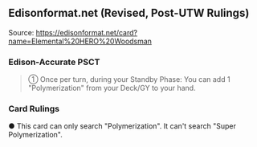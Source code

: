 
## Edisonformat.net (Revised, Post-UTW Rulings)

Source: https://edisonformat.net/card?name=Elemental%20HERO%20Woodsman

### Edison-Accurate PSCT

> ① Once per turn, during your Standby Phase: You can add 1 "Polymerization" from your Deck/GY to your hand.

### Card Rulings

● This card can only search "Polymerization". It can't search "Super Polymerization".
            